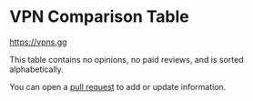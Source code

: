 # VPN Comparison Table

https://vpns.gg

This table contains no opinions, no paid reviews, and is sorted alphabetically.

You can open a [pull request](https://github.com/HIFINOFLY/vpns.gg/pulls) to add or update information.
